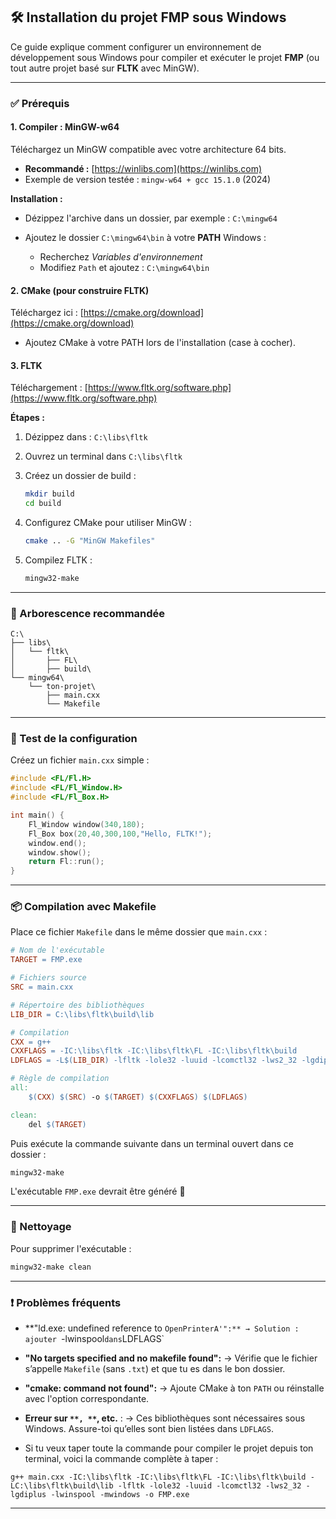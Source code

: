 ## 🛠️ Installation du projet FMP sous Windows

Ce guide explique comment configurer un environnement de développement sous Windows pour compiler et exécuter le projet **FMP** (ou tout autre projet basé sur **FLTK** avec MinGW).

---

### ✅ Prérequis

#### 1. **Compiler : MinGW-w64**

Téléchargez un MinGW compatible avec votre architecture 64 bits.

- **Recommandé :** [https://winlibs.com](https://winlibs.com)
- Exemple de version testée : `mingw-w64 + gcc 15.1.0` (2024)

**Installation :**

- Dézippez l'archive dans un dossier, par exemple : `C:\mingw64`
- Ajoutez le dossier `C:\mingw64\bin` à votre **PATH** Windows :

  - Recherchez _Variables d'environnement_
  - Modifiez `Path` et ajoutez : `C:\mingw64\bin`

#### 2. **CMake (pour construire FLTK)**

Téléchargez ici : [https://cmake.org/download](https://cmake.org/download)

- Ajoutez CMake à votre PATH lors de l'installation (case à cocher).

#### 3. **FLTK**

Téléchargement : [https://www.fltk.org/software.php](https://www.fltk.org/software.php)

**Étapes :**

1. Dézippez dans : `C:\libs\fltk`
2. Ouvrez un terminal dans `C:\libs\fltk`
3. Créez un dossier de build :

   ```bash
   mkdir build
   cd build
   ```

4. Configurez CMake pour utiliser MinGW :

   ```bash
   cmake .. -G "MinGW Makefiles"
   ```

5. Compilez FLTK :

   ```bash
   mingw32-make
   ```

---

### 🧱 Arborescence recommandée

```
C:\
├── libs\
│   └── fltk\
│       ├── FL\
│       ├── build\
└── mingw64\
    └── ton-projet\
        ├── main.cxx
        └── Makefile
```

---

### 🦚 Test de la configuration

Créez un fichier `main.cxx` simple :

```cpp
#include <FL/Fl.H>
#include <FL/Fl_Window.H>
#include <FL/Fl_Box.H>

int main() {
    Fl_Window window(340,180);
    Fl_Box box(20,40,300,100,"Hello, FLTK!");
    window.end();
    window.show();
    return Fl::run();
}
```

---

### 📦 Compilation avec Makefile

Place ce fichier `Makefile` dans le même dossier que `main.cxx` :

```makefile
# Nom de l'exécutable
TARGET = FMP.exe

# Fichiers source
SRC = main.cxx

# Répertoire des bibliothèques
LIB_DIR = C:\libs\fltk\build\lib

# Compilation
CXX = g++
CXXFLAGS = -IC:\libs\fltk -IC:\libs\fltk\FL -IC:\libs\fltk\build
LDFLAGS = -L$(LIB_DIR) -lfltk -lole32 -luuid -lcomctl32 -lws2_32 -lgdiplus -lwinspool -mwindows

# Règle de compilation
all:
	$(CXX) $(SRC) -o $(TARGET) $(CXXFLAGS) $(LDFLAGS)

clean:
	del $(TARGET)
```

Puis exécute la commande suivante dans un terminal ouvert dans ce dossier :

```bash
mingw32-make
```

L'exécutable `FMP.exe` devrait être généré 🎉

---

### 🛀 Nettoyage

Pour supprimer l'exécutable :

```bash
mingw32-make clean
```

---

### ❗ Problèmes fréquents

- \*\*"ld.exe: undefined reference to `OpenPrinterA'":** → Solution : ajouter `-lwinspool`dans`LDFLAGS\`

- **"No targets specified and no makefile found":** → Vérifie que le fichier s’appelle `Makefile` (sans `.txt`) et que tu es dans le bon dossier.

- **"cmake: command not found":** → Ajoute CMake à ton `PATH` ou réinstalle avec l'option correspondante.

- **Erreur sur **`**, **`**, etc.** : → Ces bibliothèques sont nécessaires sous Windows. Assure-toi qu’elles sont bien listées dans `LDFLAGS`.

- Si tu veux taper toute la commande pour compiler le projet depuis ton terminal, voici la commande complète à taper :

```
g++ main.cxx -IC:\libs\fltk -IC:\libs\fltk\FL -IC:\libs\fltk\build -LC:\libs\fltk\build\lib -lfltk -lole32 -luuid -lcomctl32 -lws2_32 -lgdiplus -lwinspool -mwindows -o FMP.exe
```

---
